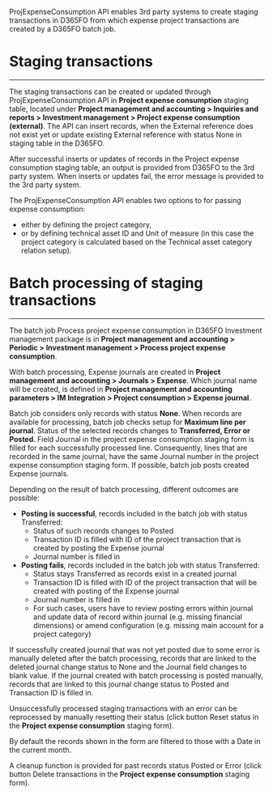 ProjExpenseConsumption API enables 3rd party systems to create staging transactions in D365FO from which expense project transactions are created by a D365FO batch job.

# Staging transactions
---
The staging transactions can be created or updated through ProjExpenseConsumption API in **Project expense consumption** staging table, located under **Project management and accounting > Inquiries and reports > Investment management > Project expense consumption (external)**. The API can insert records, when the External reference does not exist yet or update existing External reference with status None in staging table in the D365FO. 

After successful inserts or updates of records in the Project expense consumption staging table, an output is provided from D365FO to the 3rd party system. When inserts or updates fail, the error message is provided to the 3rd party system.

The ProjExpenseConsumption API  enables two options to for passing expense consumption:
- either by defining the project category,
- or by defining technical asset ID and Unit of measure (in  this case the project category is calculated based on the Technical asset category relation setup).

# Batch processing of staging transactions
---
The batch job Process project expense consumption in D365FO Investment management package is in **Project management and accounting > Periodic > Investment management > Process project expense consumption**.

With batch processing, Expense journals are created in **Project management and accounting > Journals > Expense**. Which journal name will be created, is defined in **Project management and accounting parameters > IM Integration > Project consumption > Expense journal**. 

Batch job considers only records with status **None**. When records are available for processing, batch job checks setup for **Maximum line per journal**. Status of the selected records changes to **Transferred, Error or Posted**. Field Journal in the project expense consumption staging form is filled for each successfully processed line. Consequently, lines that are recorded in the same journal, have the same Journal number in the project expense consumption staging form. If possible, batch job posts created Expense journals. 

Depending on the result of batch processing, different outcomes are possible:
- **Posting is successful**, records included in the batch job with status Transferred:
  - Status of such records changes to Posted
  - Transaction ID is filled with ID of the project transaction that is created by posting the Expense journal
  - Journal number is filled in
- **Posting fails**, records included in the batch job with status Transferred:
  - Status stays Transferred as records exist in a created journal
  - Transaction ID is filled with ID of the project transaction that will be created with posting of the Expense journal
   - Journal number is filled in
   - For such cases, users have to review posting errors within journal and update data of record within journal (e.g. missing financial dimensions) or amend configuration (e.g. missing main account for a project category) 

If successfully created journal that was not yet posted due to some error is manually deleted after the batch processing, records that are linked to the deleted journal change status to None and the Journal field changes to blank value. If the journal created with batch processing is posted manually, records that are linked to this journal change status to Posted and Transaction ID is filled in.

Unsuccessfully processed staging transactions with an error can be reprocessed by manually resetting their status (click button Reset status in the **Project expense consumption** staging form).

By default the records shown in the form are filtered to those with a Date in the current month.

A cleanup function is provided for past records status Posted or Error (click button Delete transactions in the **Project expense consumption** staging form).

